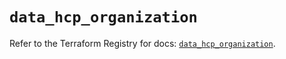 # `data_hcp_organization`

Refer to the Terraform Registry for docs: [`data_hcp_organization`](https://registry.terraform.io/providers/hashicorp/hcp/0.88.0/docs/data-sources/organization).
